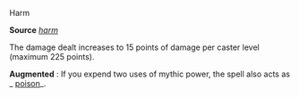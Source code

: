 Harm

**Source** [_harm_](spells/harm#_harm)

The damage dealt increases to 15 points of damage per caster level (maximum 225 points).

**Augmented** : If you expend two uses of mythic power, the spell also acts as _ [poison](spells/poison#_poison)_.

